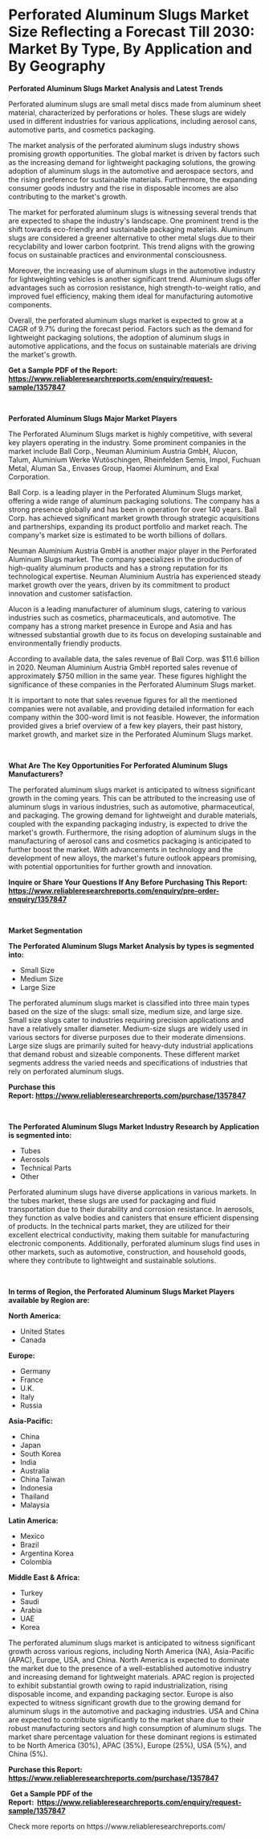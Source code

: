 <p><h1>Perforated Aluminum Slugs Market Size Reflecting a Forecast Till 2030: Market By Type, By Application and By Geography</h1></p><p><strong>Perforated Aluminum Slugs Market Analysis and Latest Trends</strong></p>
<p><p>Perforated aluminum slugs are small metal discs made from aluminum sheet material, characterized by perforations or holes. These slugs are widely used in different industries for various applications, including aerosol cans, automotive parts, and cosmetics packaging.</p><p>The market analysis of the perforated aluminum slugs industry shows promising growth opportunities. The global market is driven by factors such as the increasing demand for lightweight packaging solutions, the growing adoption of aluminum slugs in the automotive and aerospace sectors, and the rising preference for sustainable materials. Furthermore, the expanding consumer goods industry and the rise in disposable incomes are also contributing to the market's growth.</p><p>The market for perforated aluminum slugs is witnessing several trends that are expected to shape the industry's landscape. One prominent trend is the shift towards eco-friendly and sustainable packaging materials. Aluminum slugs are considered a greener alternative to other metal slugs due to their recyclability and lower carbon footprint. This trend aligns with the growing focus on sustainable practices and environmental consciousness.</p><p>Moreover, the increasing use of aluminum slugs in the automotive industry for lightweighting vehicles is another significant trend. Aluminum slugs offer advantages such as corrosion resistance, high strength-to-weight ratio, and improved fuel efficiency, making them ideal for manufacturing automotive components.</p><p>Overall, the perforated aluminum slugs market is expected to grow at a CAGR of 9.7% during the forecast period. Factors such as the demand for lightweight packaging solutions, the adoption of aluminum slugs in automotive applications, and the focus on sustainable materials are driving the market's growth.</p></p>
<p><strong>Get a Sample PDF of the Report:&nbsp; <a href="https://www.reliableresearchreports.com/enquiry/request-sample/1357847">https://www.reliableresearchreports.com/enquiry/request-sample/1357847</a></strong></p>
<p>&nbsp;</p>
<p><strong>Perforated Aluminum Slugs Major Market Players</strong></p>
<p><p>The Perforated Aluminum Slugs market is highly competitive, with several key players operating in the industry. Some prominent companies in the market include Ball Corp., Neuman Aluminium Austria GmbH, Alucon, Talum, Aluminium Werke Wutöschingen, Rheinfelden Semis, Impol, Fuchuan Metal, Aluman Sa., Envases Group, Haomei Aluminum, and Exal Corporation.</p><p>Ball Corp. is a leading player in the Perforated Aluminum Slugs market, offering a wide range of aluminum packaging solutions. The company has a strong presence globally and has been in operation for over 140 years. Ball Corp. has achieved significant market growth through strategic acquisitions and partnerships, expanding its product portfolio and market reach. The company's market size is estimated to be worth billions of dollars.</p><p>Neuman Aluminium Austria GmbH is another major player in the Perforated Aluminum Slugs market. The company specializes in the production of high-quality aluminum products and has a strong reputation for its technological expertise. Neuman Aluminium Austria has experienced steady market growth over the years, driven by its commitment to product innovation and customer satisfaction.</p><p>Alucon is a leading manufacturer of aluminum slugs, catering to various industries such as cosmetics, pharmaceuticals, and automotive. The company has a strong market presence in Europe and Asia and has witnessed substantial growth due to its focus on developing sustainable and environmentally friendly products.</p><p>According to available data, the sales revenue of Ball Corp. was $11.6 billion in 2020. Neuman Aluminium Austria GmbH reported sales revenue of approximately $750 million in the same year. These figures highlight the significance of these companies in the Perforated Aluminum Slugs market.</p><p>It is important to note that sales revenue figures for all the mentioned companies were not available, and providing detailed information for each company within the 300-word limit is not feasible. However, the information provided gives a brief overview of a few key players, their past history, market growth, and market size in the Perforated Aluminum Slugs market.</p></p>
<p>&nbsp;</p>
<p><strong>What Are The Key Opportunities For Perforated Aluminum Slugs Manufacturers?</strong></p>
<p><p>The perforated aluminum slugs market is anticipated to witness significant growth in the coming years. This can be attributed to the increasing use of aluminum slugs in various industries, such as automotive, pharmaceutical, and packaging. The growing demand for lightweight and durable materials, coupled with the expanding packaging industry, is expected to drive the market's growth. Furthermore, the rising adoption of aluminum slugs in the manufacturing of aerosol cans and cosmetics packaging is anticipated to further boost the market. With advancements in technology and the development of new alloys, the market's future outlook appears promising, with potential opportunities for further growth and innovation.</p></p>
<p><strong>Inquire or Share Your Questions If Any Before Purchasing This Report: <a href="https://www.reliableresearchreports.com/enquiry/pre-order-enquiry/1357847">https://www.reliableresearchreports.com/enquiry/pre-order-enquiry/1357847</a></strong></p>
<p>&nbsp;</p>
<p><strong>Market Segmentation</strong></p>
<p><strong>The Perforated Aluminum Slugs Market Analysis by types is segmented into:</strong></p>
<p><ul><li>Small Size</li><li>Medium Size</li><li>Large Size</li></ul></p>
<p><p>The perforated aluminum slugs market is classified into three main types based on the size of the slugs: small size, medium size, and large size. Small size slugs cater to industries requiring precision applications and have a relatively smaller diameter. Medium-size slugs are widely used in various sectors for diverse purposes due to their moderate dimensions. Large size slugs are primarily suited for heavy-duty industrial applications that demand robust and sizeable components. These different market segments address the varied needs and specifications of industries that rely on perforated aluminum slugs.</p></p>
<p><strong>Purchase this Report:&nbsp;<a href="https://www.reliableresearchreports.com/purchase/1357847">https://www.reliableresearchreports.com/purchase/1357847</a></strong></p>
<p>&nbsp;</p>
<p><strong>The Perforated Aluminum Slugs Market Industry Research by Application is segmented into:</strong></p>
<p><ul><li>Tubes</li><li>Aerosols</li><li>Technical Parts</li><li>Other</li></ul></p>
<p><p>Perforated aluminum slugs have diverse applications in various markets. In the tubes market, these slugs are used for packaging and fluid transportation due to their durability and corrosion resistance. In aerosols, they function as valve bodies and canisters that ensure efficient dispensing of products. In the technical parts market, they are utilized for their excellent electrical conductivity, making them suitable for manufacturing electronic components. Additionally, perforated aluminum slugs find uses in other markets, such as automotive, construction, and household goods, where they contribute to lightweight and sustainable solutions.</p></p>
<p>&nbsp;</p>
<p><strong>In terms of Region, the Perforated Aluminum Slugs Market Players available by Region are:</strong></p>
<p>
    <p> <strong> North America: </strong>
        <ul>
            <li>United States</li>
            <li>Canada</li>
        </ul>
        </p> 
    <p> <strong> Europe: </strong>
        <ul>
            <li>Germany</li>
            <li>France</li>
            <li>U.K.</li>
            <li>Italy</li>
            <li>Russia</li>
        </ul>
        </p> 
    <p> <strong> Asia-Pacific: </strong>
        <ul>
            <li>China</li>
            <li>Japan</li>
            <li>South Korea</li>
            <li>India</li>
            <li>Australia</li>
            <li>China Taiwan</li>
            <li>Indonesia</li>
            <li>Thailand</li>
            <li>Malaysia</li>
        </ul>
        </p> 
    <p> <strong> Latin America: </strong>
        <ul>
            <li>Mexico</li>
            <li>Brazil</li>
            <li>Argentina Korea</li>
            <li>Colombia</li>
        </ul>
        </p> 
    <p> <strong> Middle East & Africa: </strong>
        <ul>
            <li>Turkey</li>
            <li>Saudi</li>
            <li>Arabia</li>
            <li>UAE</li>
            <li>Korea</li>
        </ul>
    </p>
    </p>
<p><p>The perforated aluminum slugs market is anticipated to witness significant growth across various regions, including North America (NA), Asia-Pacific (APAC), Europe, USA, and China. North America is expected to dominate the market due to the presence of a well-established automotive industry and increasing demand for lightweight materials. APAC region is projected to exhibit substantial growth owing to rapid industrialization, rising disposable income, and expanding packaging sector. Europe is also expected to witness significant growth due to the growing demand for aluminum slugs in the automotive and packaging industries. USA and China are expected to contribute significantly to the market share due to their robust manufacturing sectors and high consumption of aluminum slugs. The market share percentage valuation for these dominant regions is estimated to be North America (30%), APAC (35%), Europe (25%), USA (5%), and China (5%).</p></p>
<p><strong>Purchase this Report: <a href="https://www.reliableresearchreports.com/purchase/1357847">https://www.reliableresearchreports.com/purchase/1357847</a></strong></p>
<p>&nbsp;<strong>Get a Sample PDF of the Report:&nbsp;&nbsp;<a href="https://www.reliableresearchreports.com/enquiry/request-sample/1357847">https://www.reliableresearchreports.com/enquiry/request-sample/1357847</a></strong></p>
<p><strong></strong></p>
<p>Check more reports on https://www.reliableresearchreports.com/</p>
